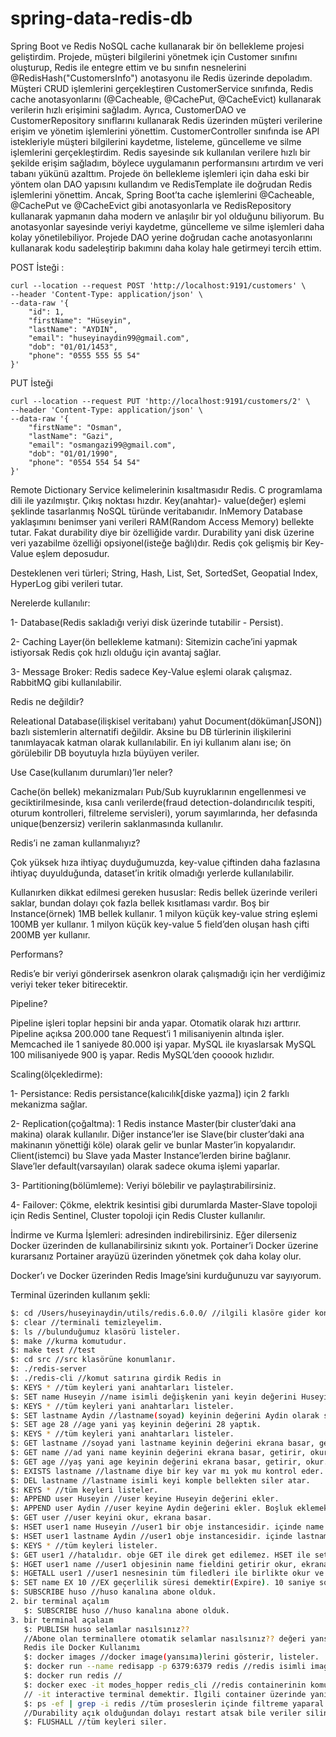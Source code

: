 # spring-data-redis-db

Spring Boot ve Redis NoSQL cache kullanarak bir ön bellekleme projesi geliştirdim. Projede, müşteri bilgilerini yönetmek için Customer sınıfını oluşturup, Redis ile entegre ettim ve bu sınıfın nesnelerini @RedisHash("CustomersInfo") anotasyonu ile Redis üzerinde depoladım. Müşteri CRUD işlemlerini gerçekleştiren CustomerService sınıfında, Redis cache anotasyonlarını (@Cacheable, @CachePut, @CacheEvict) kullanarak verilerin hızlı erişimini sağladım. Ayrıca, CustomerDAO ve CustomerRepository sınıflarını kullanarak Redis üzerinden müşteri verilerine erişim ve yönetim işlemlerini yönettim. CustomerController sınıfında ise API istekleriyle müşteri bilgilerini kaydetme, listeleme, güncelleme ve silme işlemlerini gerçekleştirdim. Redis sayesinde sık kullanılan verilere hızlı bir şekilde erişim sağladım, böylece uygulamanın performansını artırdım ve veri tabanı yükünü azalttım.
Projede ön bellekleme işlemleri için daha eski bir yöntem olan DAO yapısını kullandım ve RedisTemplate ile doğrudan Redis işlemlerini yönettim. Ancak, Spring Boot’ta cache işlemlerini @Cacheable, @CachePut ve @CacheEvict gibi anotasyonlarla ve RedisRepository kullanarak yapmanın daha modern ve anlaşılır bir yol olduğunu biliyorum. Bu anotasyonlar sayesinde veriyi kaydetme, güncelleme ve silme işlemleri daha kolay yönetilebiliyor. Projede DAO yerine doğrudan cache anotasyonlarını kullanarak kodu sadeleştirip bakımını daha kolay hale getirmeyi tercih ettim.

POST İsteği :

```
curl --location --request POST 'http://localhost:9191/customers' \
--header 'Content-Type: application/json' \
--data-raw '{
    "id": 1,
    "firstName": "Hüseyin",
    "lastName": "AYDIN",
    "email": "huseyinaydin99@gmail.com",
    "dob": "01/01/1453",
    "phone": "0555 555 55 54"
}'
```

PUT İsteği 

```
curl --location --request PUT 'http://localhost:9191/customers/2' \
--header 'Content-Type: application/json' \
--data-raw '{
    "firstName": "Osman",
    "lastName": "Gazi",
    "email": "osmangazi99@gmail.com",
    "dob": "01/01/1990",
    "phone": "0554 554 54 54"
}'
```

Remote Dictionary Service kelimelerinin kısaltmasıdır Redis. C programlama dili ile yazılmıştır. Çıkış noktası hızdır. Key(anahtar)- value(değer) eşlemi şeklinde tasarlanmış NoSQL türünde veritabanıdır. InMemory Database yaklaşımını benimser yani verileri RAM(Random Access Memory) bellekte tutar. Fakat durability diye bir özelliğide vardır. Durability yani disk üzerine veri yazabilme özelliği opsiyonel(isteğe bağlı)dır. Redis çok gelişmiş bir Key-Value eşlem deposudur.


Desteklenen veri türleri; String, Hash, List, Set, SortedSet, Geopatial Index, HyperLog gibi verileri tutar.


Nerelerde kullanılır:

1- Database(Redis sakladığı veriyi disk üzerinde tutabilir - Persist).

2- Caching Layer(ön bellekleme katmanı): Sitemizin cache’ini yapmak istiyorsak Redis çok hızlı olduğu için avantaj sağlar.


3- Message Broker: Redis sadece Key-Value eşlemi olarak çalışmaz. RabbitMQ gibi kullanılabilir.


Redis ne değildir?

Releational Database(ilişkisel veritabanı) yahut Document(döküman[JSON]) bazlı sistemlerin alternatifi değildir. Aksine bu DB türlerinin ilişkilerini tanımlayacak katman olarak kullanılabilir. En iyi kullanım alanı ise; ön görülebilir DB boyutuyla hızla büyüyen veriler.


Use Case(kullanım durumları)’ler neler?

Cache(ön bellek) mekanizmaları Pub/Sub kuyruklarının engellenmesi ve geciktirilmesinde, kısa canlı verilerde(fraud detection-dolandırıcılık tespiti, oturum kontrolleri, filtreleme servisleri), yorum sayımlarında, her defasında unique(benzersiz) verilerin saklanmasında kullanılır.

Redis’i ne zaman kullanmalıyız?

Çok yüksek hıza ihtiyaç duyduğumuzda, key-value çiftinden daha fazlasına ihtiyaç duyulduğunda, dataset’in kritik olmadığı yerlerde kullanılabilir.

Kullanırken dikkat edilmesi gereken hususlar: Redis bellek üzerinde verileri saklar, bundan dolayı çok fazla bellek kısıtlaması vardır. Boş bir Instance(örnek) 1MB bellek kullanır. 1 milyon küçük key-value string eşlemi 100MB yer kullanır. 1 milyon küçük key-value 5 field’den oluşan hash çifti 200MB yer kullanır.

Performans?

Redis’e bir veriyi gönderirsek asenkron olarak çalışmadığı için her verdiğimiz veriyi teker teker bitirecektir.

Pipeline?

Pipeline işleri toplar hepsini bir anda yapar. Otomatik olarak hızı arttırır. Pipeline açıksa 200.000 tane Request’i 1 milisaniyenin altında işler. Memcached ile 1 saniyede 80.000 işi yapar. MySQL ile kıyaslarsak MySQL 100 milisaniyede 900 iş yapar. Redis MySQL’den çooook hızlıdır.


Scaling(ölçekledirme):

1- Persistance: Redis persistance(kalıcılık[diske yazma]) için 2 farklı mekanizma sağlar.

2- Replication(çoğaltma): 1 Redis instance Master(bir cluster’daki ana makina) olarak kullanılır. Diğer instance’ler ise Slave(bir cluster’daki ana makinanın yönettiği köle) olarak gelir ve bunlar Master’in kopyalarıdır. Client(istemci) bu Slave yada Master Instance’lerden birine bağlanır. Slave’ler default(varsayılan) olarak sadece okuma işlemi yaparlar.

3- Partitioning(bölümleme): Veriyi bölebilir ve paylaştırabilirsiniz.

4- Failover: Çökme, elektrik kesintisi gibi durumlarda Master-Slave topoloji için Redis Sentinel, Cluster topoloji için Redis Cluster kullanılır.


İndirme ve Kurma İşlemleri: adresinden indirebilirsiniz. Eğer dilerseniz Docker üzerinden de kullanabilirsiniz sıkıntı yok. Portainer’i Docker üzerine kurarsanız Portainer arayüzü üzerinden yönetmek çok daha kolay olur.


Docker’ı ve Docker üzerinden Redis Image’sini kurduğunuzu var sayıyorum.

Terminal üzerinden kullanım şekli:

````bash
$: cd /Users/huseyinaydin/utils/redis.6.0.0/ //ilgili klasöre gider konumlanır, yerleşir.
$: clear //terminali temizleyelim.
$: ls //bulunduğumuz klasörü listeler.
$: make //kurma komutudur.
$: make test //test
$: cd src //src klasörüne konumlanır.
$: ./redis-server
$: ./redis-cli //komut satırına girdik Redis in
$: KEYS * //tüm keyleri yani anahtarları listeler.
$: SET name Huseyin //name isimli değişkenin yani keyin değerini Huseyin olarak atama yapar.
$: KEYS * //tüm keyleri yani anahtarları listeler.
$: SET lastname Aydin //lastname(soyad) keyinin değerini Aydin olarak set eder ayarlar, yani atar.
$: SET age 28 //age yani yaş keyinin değerini 28 yaptık.
$: KEYS * //tüm keyleri yani anahtarları listeler.
$: GET lastname //soyad yani lastname keyinin değerini ekrana basar, getirir, okur.
$: GET name //ad yani name keyinin değerini ekrana basar, getirir, okur.
$: GET age //yaş yani age keyinin değerini ekrana basar, getirir, okur.
$: EXISTS lastname //lastname diye bir key var mı yok mu kontrol eder. Varsa 1 yoksa 0 döner.
$: DEL lastname //lastname isimli keyi komple bellekten siler atar.
$: KEYS * //tüm keyleri listeler.
$: APPEND user Huseyin //user keyine Huseyin değerini ekler.
$: APPEND user Aydin //user keyine Aydin değerini ekler. Boşluk eklemek için çift tırnak kullanıyoruz.
$: GET user //user keyini okur, ekrana basar.
$: HSET user1 name Huseyin //user1 bir obje instancesidir. içinde name filedi var. Değeride Huseyin. Anladın?
$: HSET user1 lastname Aydin //user1 obje instancesidir. içinde lastname fieldi var. Değer olarak  Aydin değerini tutuyor.
$: KEYS * //tüm keyleri listeler.
$: GET user1 //hatalıdır. obje GET ile direk get edilemez. HSET ile set edildiğinden dolayı HGETle get edilir.
$: HGET user1 name //user1 objesinin name fieldini getirir okur, ekrana basar.
$: HGETALL user1 //user1 nesnesinin tüm filedleri ile birlikte okur ve ekrana basar.
$: SET name EX 10 //EX geçerlilik süresi demektir(Expire). 10 saniye sonra silinir. Belirtilen süre kadar bellekte varlığını korur sonra kendini imha eder.
$: SUBSCRIBE huso //huso kanalına abone olduk.
2. bir terminal açalım
   $: SUBSCRIBE huso //huso kanalına abone olduk.
3. bir terminal açalaım
   $: PUBLISH huso selamlar nasılsınız??
   //Abone olan terminallere otomatik selamlar nasılsınız?? değeri yansır.
   Redis ile Docker Kullanımı
   $: docker images //docker image(yansıma)lerini gösterir, listeler.
   $: docker run --name redisapp -p 6379:6379 redis //redis isimli imageyi pull eder indirir.
   $: docker run redis //
   $: docker exec -it modes_hopper redis_cli //redis containerinin komut satırına girer.
   // -it interactive terminal demektir. İlgili container üzerinde yani server üzerinde komut çalıştırmamıza yani serverin terminaline erişmeye yarar.
   $: ps -ef | grep -i redis //tüm proseslerin içinde filtreme yaparal redis kelimesi geçenleri bulur.
   //Durability açık olduğundan dolayı restart atsak bile veriler silinmiyor.
   $: FLUSHALL //tüm keyleri siler.
````